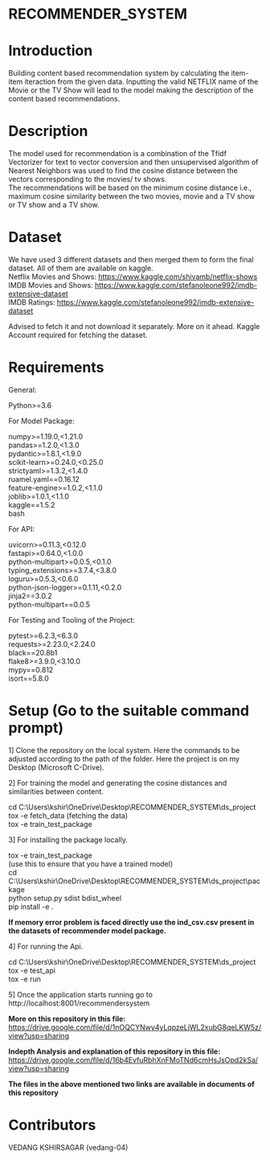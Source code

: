 # RECOMMENDER_SYSTEM

# Introduction

Building content based recommendation system by calculating the item-item iteraction from the given data. Inputting the valid NETFLIX name of the Movie or the TV Show will lead to the model making the description of the content based recommendations.<br>

# Description

The model used for recommendation is a combination of the Tfidf Vectorizer for text to vector conversion and then unsupervised algorithm of Nearest Neighbors was used to find the cosine distance between the vectors corresponding to the movies/ tv shows.<br> The recommendations will be based on the minimum cosine distance i.e., maximum cosine similarity between the two movies, movie and a TV show or TV show and a TV show.<br>

# Dataset

We have used 3 different datasets and then merged them to form the final dataset. All of them are available on kaggle.<br>
Netflix Movies and Shows: https://www.kaggle.com/shivamb/netflix-shows <br>
IMDB Movies and Shows: https://www.kaggle.com/stefanoleone992/imdb-extensive-dataset <br>
IMDB Ratings: https://www.kaggle.com/stefanoleone992/imdb-extensive-dataset <br>  

Advised to fetch it and not download it separately. More on it ahead. Kaggle Account required for fetching the dataset. <br>

# Requirements

General:<br>

Python>=3.6<br>

For Model Package:<br>

numpy>=1.19.0,<1.21.0<br>
pandas>=1.2.0,<1.3.0<br>
pydantic>=1.8.1,<1.9.0<br>
scikit-learn>=0.24.0,<0.25.0<br>
strictyaml>=1.3.2,<1.4.0<br>
ruamel.yaml==0.16.12<br>
feature-engine>=1.0.2,<1.1.0<br>
joblib>=1.0.1,<1.1.0<br>
kaggle==1.5.2<br>
bash<br>

For API:

uvicorn>=0.11.3,<0.12.0<br>
fastapi>=0.64.0,<1.0.0<br>
python-multipart>=0.0.5,<0.1.0<br>
typing_extensions>=3.7.4,<3.8.0<br>
loguru>=0.5.3,<0.6.0<br>
python-json-logger>=0.1.11,<0.2.0<br>
jinja2==3.0.2<br>
python-multipart==0.0.5<br>

For Testing and Tooling of the Project:<br>

pytest>=6.2.3,<6.3.0<br>
requests>=2.23.0,<2.24.0<br>
black==20.8b1<br>
flake8>=3.9.0,<3.10.0<br>
mypy==0.812<br>
isort==5.8.0<br>

# Setup (Go to the suitable command prompt)

1] Clone the repository on the local system. Here the commands to be adjusted according to the path of the folder. Here the project is on my Desktop (Microsoft C-Drive). <br>

2] For training the model and generating the cosine distances and similarities between content.<br>

cd C:\Users\kshir\OneDrive\Desktop\RECOMMENDER_SYSTEM\ds_project<br>
tox -e fetch_data (fetching the data)<br>
tox -e train_test_package<br>

3] For installing the package locally.<br>

tox -e train_test_package<br>
(use this to ensure that you have a trained model)<br>
cd C:\Users\kshir\OneDrive\Desktop\RECOMMENDER_SYSTEM\ds_project\package<br>
python setup.py sdist bdist_wheel<br>
pip install -e .<br>

**If memory error problem is faced directly use the ind_csv.csv present in the datasets of recommender model package.**<br>

4] For running the Api.<br>

cd C:\Users\kshir\OneDrive\Desktop\RECOMMENDER_SYSTEM\ds_project<br>
tox -e test_api<br>
tox -e run<br>

5] Once the application starts running go to http://localhost:8001/recommendersystem

**More on this repository in this file:** https://drive.google.com/file/d/1nOQCYNwy4yLqpzeLjWL2xubG8qeLKW5z/view?usp=sharing<br>

**Indepth Analysis and explanation of this repository in this file:** https://drive.google.com/file/d/16b4EvfuRbhXnFMoTNd6cmHsJsOpd2kSa/view?usp=sharing<br>

**The files in the above mentioned two links are available in documents of this repository**<br>

# Contributors

VEDANG KSHIRSAGAR (vedang-04)<br>
